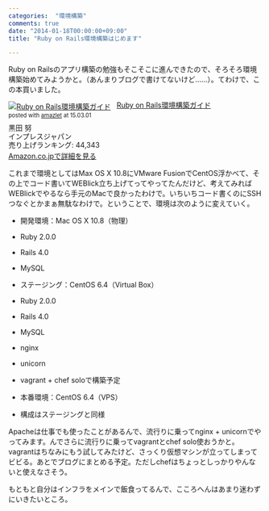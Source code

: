 ```yaml
---
categories:  "環境構築"
comments: true
date: "2014-01-18T00:00:00+09:00"
title: "Ruby on Rails環境構築はじめます"

---
```


Ruby on Railsのアプリ構築の勉強もそこそこに進んできたので、そろそろ環境構築始めてみようかと。（あんまりブログで書けてないけど……）。てわけで、この本買いました。

<div class="amazlet-box" style="margin-bottom:0px;"><div class="amazlet-image" style="float:left;margin:0px 12px 1px 0px;"><a href="http://www.amazon.co.jp/exec/obidos/ASIN/4844333755/diary081213-22/ref=nosim/" name="amazletlink" target="_blank"><img src="http://ecx.images-amazon.com/images/I/51Mb377pxwL._SL160_.jpg" alt="Ruby on Rails環境構築ガイド" style="border: none;" /></a></div><div class="amazlet-info" style="line-height:120%; margin-bottom: 10px"><div class="amazlet-name" style="margin-bottom:10px;line-height:120%"><a href="http://www.amazon.co.jp/exec/obidos/ASIN/4844333755/diary081213-22/ref=nosim/" name="amazletlink" target="_blank">Ruby on Rails環境構築ガイド</a><div class="amazlet-powered-date" style="font-size:80%;margin-top:5px;line-height:120%">posted with <a href="http://www.amazlet.com/" title="amazlet" target="_blank">amazlet</a> at 15.03.01</div></div><div class="amazlet-detail">黒田 努 <br />インプレスジャパン <br />売り上げランキング: 44,343<br /></div><div class="amazlet-sub-info" style="float: left;"><div class="amazlet-link" style="margin-top: 5px"><a href="http://www.amazon.co.jp/exec/obidos/ASIN/4844333755/diary081213-22/ref=nosim/" name="amazletlink" target="_blank">Amazon.co.jpで詳細を見る</a></div></div></div><div class="amazlet-footer" style="clear: left"></div></div>


これまで環境としてはMax OS X 10.8にVMware FusionでCentOS浮かべて、その上でコード書いてWEBlick立ち上げてってやってたんだけど、考えてみればWEBlickでやるなら手元のMacで良かったわけで。いちいちコード書くのにSSHつなぐとかまぁ無駄なわけで。ということで、環境は次のように変えていく。


* 開発環境：Mac OS X 10.8（物理）


* Ruby 2.0.0
* Rails 4.0
* MySQL


* ステージング：CentOS 6.4（Virtual Box）


* Ruby 2.0.0
* Rails 4.0
* MySQL
* nginx
* unicorn
* vagrant + chef soloで構築予定


* 本番環境：CentOS 6.4（VPS）


* 構成はステージングと同様





Apacheは仕事でも使ったことがあるんで、流行りに乗ってnginx + unicornでやってみます。んでさらに流行りに乗ってvagrantとchef solo使おうかと。vagrantはちなみにもう試してみたけど、さっくり仮想マシンが立ってしまってビビる。あとでブログにまとめる予定。ただしchefはちょっとしっかりやんないと使えなさそう。

もともと自分はインフラをメインで飯食ってるんで、こころへんはあまり迷わずにいきたいところ。


